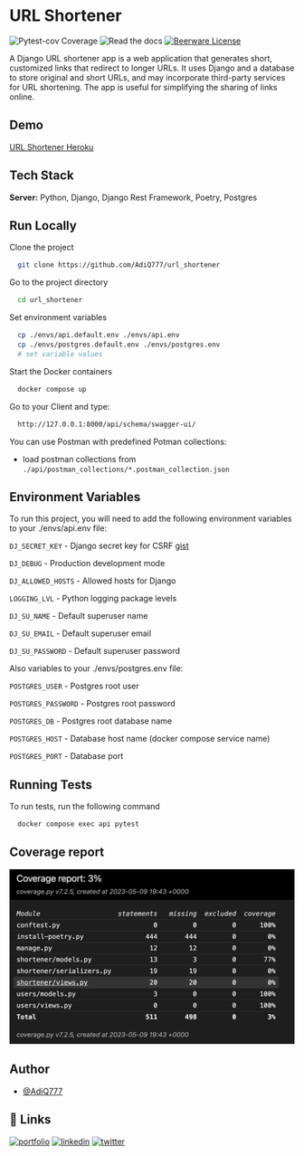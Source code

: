 
# URL Shortener

![Pytest-cov Coverage](https://img.shields.io/badge/Coverage-100%25-brightgreen)
![Read the docs](https://img.shields.io/badge/Documentation-Yes-green)
[![Beerware License](https://img.shields.io/badge/License-Beerware-blue)](https://github.com/AdiQ777/url_shortener/blob/master/LICENSE)

A Django URL shortener app is a web application that generates short, customized links that redirect to longer URLs. It uses Django and a database to store original and short URLs, and may incorporate third-party services for URL shortening. The app is useful for simplifying the sharing of links online.



## Demo

[URL Shortener Heroku](https://young-ravine-69382.herokuapp.com/api/schema/swagger-ui/)

## Tech Stack


**Server:** Python, Django, Django Rest Framework, Poetry, Postgres


## Run Locally

Clone the project

```bash
  git clone https://github.com/AdiQ777/url_shortener
```

Go to the project directory

```bash
  cd url_shortener
```

Set environment variables

```bash
  cp ./envs/api.default.env ./envs/api.env
  cp ./envs/postgres.default.env ./envs/postgres.env
  # set variable values
```

Start the Docker containers

```bash
  docker compose up
```

Go to your Client and type:

```bash
  http://127.0.0.1:8000/api/schema/swagger-ui/
```

You can use Postman with predefined Potman collections:
- load postman collections from `./api/postman_collections/*.postman_collection.json`

## Environment Variables

To run this project, you will need to add the following environment variables to your ./envs/api.env file:

`DJ_SECRET_KEY` - Django secret key for CSRF [gist](https://gist.github.com/AdiQ777/761ccf7cadc6cd885776623576cb593c)

`DJ_DEBUG` - Production development mode

`DJ_ALLOWED_HOSTS` - Allowed hosts for Django

`LOGGING_LVL` - Python logging package levels

`DJ_SU_NAME` - Default superuser name

`DJ_SU_EMAIL` - Default superuser email

`DJ_SU_PASSWORD` - Default superuser password

Also variables to your ./envs/postgres.env file:

`POSTGRES_USER` - Postgres root user

`POSTGRES_PASSWORD` - Postgres root password

`POSTGRES_DB` - Postgres root database name

`POSTGRES_HOST` - Database host name (docker compose service name)

`POSTGRES_PORT` - Database port
## Running Tests

To run tests, run the following command

```bash
  docker compose exec api pytest
```


## Coverage report

![Coverage report](https://raw.githubusercontent.com/AdiQ777/url_shortener/e566805d2a8868f821378e06d2959fa5cbfef6c3/screenshots/Screenshot%202023-05-09%20at%2021.44.58.png?token=GHSAT0AAAAAACBM3CKUM6P5POXMUNEULQHAZC2UT5A)



## Author

- [@AdiQ777](https://github.com/AdiQ777)


## 🔗 Links
[![portfolio](https://img.shields.io/badge/my_portfolio-000?style=for-the-badge&logo=ko-fi&logoColor=white)](https://github.com/AdiQ777?tab=repositories)
[![linkedin](https://img.shields.io/badge/linkedin-0A66C2?style=for-the-badge&logo=linkedin&logoColor=white)](https://www.linkedin.com/in/adrian-balicki-22095b8b/)
[![twitter](https://img.shields.io/badge/twitter-1DA1F2?style=for-the-badge&logo=twitter&logoColor=white)](https://twitter.com/)

